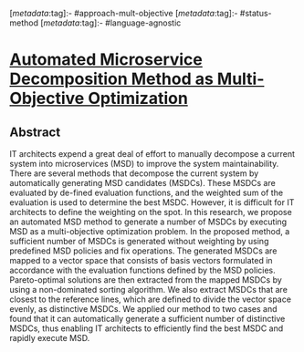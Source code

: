 <!-- deno-fmt-ignore-start -->

[_metadata_:tag]:- #approach-mult-objective
[_metadata_:tag]:- #status-method
[_metadata_:tag]:- #language-agnostic

<!-- deno-fmt-ignore-end -->

# [Automated Microservice Decomposition Method as Multi-Objective Optimization](https://doi.org/10.1109/ICSA-C54293.2022.00028)

## Abstract

IT architects expend a great deal of effort to manually decompose a current
system into microservices (MSD) to improve the system maintainability. There are
several methods that decompose the current system by automatically generating
MSD candidates (MSDCs). These MSDCs are evaluated by de-fined evaluation
functions, and the weighted sum of the evaluation is used to determine the best
MSDC. However, it is difficult for IT architects to define the weighting on the
spot. In this research, we propose an automated MSD method to generate a number
of MSDCs by executing MSD as a multi-objective optimization problem. In the
proposed method, a sufficient number of MSDCs is generated without weighting by
using predefined MSD policies and fix operations. The generated MSDCs are mapped
to a vector space that consists of basis vectors formulated in accordance with
the evaluation functions defined by the MSD policies. Pareto-optimal solutions
are then extracted from the mapped MSDCs by using a non-dominated sorting
algorithm. We also extract MSDCs that are closest to the reference lines, which
are defined to divide the vector space evenly, as distinctive MSDCs. We applied
our method to two cases and found that it can automatically generate a
sufficient number of distinctive MSDCs, thus enabling IT architects to
efficiently find the best MSDC and rapidly execute MSD.
